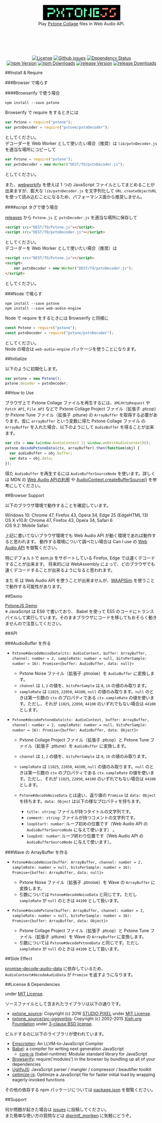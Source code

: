 <br><br><br><br>

<div align="center">
	<img src="pxtonejs5x.png" alt="PxtoneJS"><br>
	Play <a href="http://studiopixel.sakura.ne.jp/pxtone/" target="_blank">Pxtone Collage</a> files in Web Audio API.
</div>

<br><br><br><br>

<p align="center">
	<a href="http://petamoriken.mit-license.org/2016" target="_blank"><img src="https://img.shields.io/npm/l/pxtone.svg?style=flat-square" alt="License"></a>
	<a href="https://github.com/petamoriken/PxtoneJS/issues" target="_blank"><img src="https://img.shields.io/github/issues/petamoriken/PxtoneJS.svg?style=flat-square" alt="Github issues"></a>
	<a href="https://david-dm.org/petamoriken/pxtonejs" target="_blank"><img src="https://david-dm.org/petamoriken/pxtonejs.svg?style=flat-square" alt="Dependency Status"></a><br>
	<a href="https://www.npmjs.com/package/pxtone" target="_blank"><img src="https://img.shields.io/npm/v/pxtone.svg?style=flat-square" alt="npm Version"></a>
	<a href="https://www.npmjs.com/package/pxtone" target="_blank"><img src="https://img.shields.io/npm/dt/pxtone.svg?style=flat-square" alt="npm Downloads"></a>
	<a href="https://github.com/petamoriken/PxtoneJS/releases/latest" target="_blank"><img src="https://img.shields.io/github/release/petamoriken/PxtoneJS.svg?style=flat-square" alt="release Version"></a>
	<a href="https://github.com/petamoriken/PxtoneJS/releases" target="_blank"><img src="https://img.shields.io/github/downloads/petamoriken/PxtoneJS/total.svg?style=flat-square" alt="release Downloads"></a>
</p>


##Install & Require

###Browser で鳴らす

####Browserify で使う場合

```
npm install --save pxtone
```

Browserify で require をするときには

```javascript
var Pxtone = require("pxtone");
var pxtnDecoder = require("pxtone/pxtnDecoder");
```

としてください。  
デコーダーを Web Worker として使いたい場合（推奨）は `lib/pxtnDecoder.js` を適当な場所にコピーして

```javascript
var Pxtone = require("pxtone");
var pxtnDecoder = new Worker("DEST/TO/pxtnDecoder.js");
```

としてください。

また、<a href="https://github.com/substack/webworkify" target="_blank">webworkify</a> を使えば 1 つの JavaScript ファイルとしてまとめることが出来ますが、膨大な `lib/pxtnDecoder.js` を文字列化して `URL.createObjectURL` を使って読み込むことになるため、パフォーマンス面から推奨しません。

####script タグで使う場合

[releases](https://github.com/petamoriken/PxtoneJS/releases) から `Pxtone.js` と `pxtnDecoder.js` を適当な場所に保存して

```html
<script src="DEST/TO/Pxtone.js"></script>
<script src="DEST/TO/pxtnDecoder.js"></script>
```

としてください。  
デコーダーを Web Worker として使いたい場合（推奨）は

```html
<script src="DEST/TO/Pxtone.js"></script>
<script>
	var pxtnDecoder = new Worker("DEST/TO/pxtnDecoder.js");
</script>
```

としてください。

###Node で鳴らす

```
npm install --save pxtone
npm install --save web-audio-engine
```

Node で require をするときには Browserify と同様に

```javascript
const Pxtone = require("pxtone");
const pxtnDecoder = require("pxtone/pxtnDecoder");
```

としてください。  
Node の場合は `web-audio-engine` パッケージを使うことになります。

##Initialize

以下のように初期化します。

```javascript
var pxtone = new Pxtone();
pxtone.decoder = pxtnDecoder;
```

##How to Use

ブラウザ上で Pxtone Collage ファイルを再生するには、`XMLHttpRequest` や `Fetch API`, `File API` などで Pxtone Collage Project ファイル（拡張子 .ptcop）か Pxtone Tune ファイル（拡張子 .pttune) の `ArrayBuffer` を取得する必要があります。仮に `arrayBuffer` という変数に得た Pxtone Collage ファイル の `ArrayBuffer` を入れた場合、以下のようにして `AudioBuffer` を得ることが出来ます。

```javascript
var ctx = new (window.AudioContext || window.webkitAudioContext)();
pxtone.decodePxtoneData(ctx, arrayBuffer).then(function(obj) {
  var audioBuffer = obj.buffer;
  var data = obj.data;
});
```

得た `AudioBuffer` を再生するには `AudioBufferSourceNode` を使います。詳しくは MDN の <a href="https://developer.mozilla.org/ja/docs/Web/API/Web_Audio_API/Using_Web_Audio_API" target="_blank">Web Audio APIの利用</a> や <a href="https://developer.mozilla.org/ja/docs/Web/API/AudioContext/createBufferSource" target="_blank">AudioContext.createBufferSource()</a> を参考にしてください。

##Browser Support

以下のブラウザ環境で動作することを確認しています。

Windows 10: Chrome 47, Firefox 43, Opera 34, Edge 25 (EdgeHTML 13)  
OS X v10.8: Chrome 47, Firefox 43, Opera 34, Safari 6  
iOS 9.2: Mobile Safari

上記に書いてないブラウザ環境でも Web Audio API が動く環境であれば動作すると思われます。
動作する環境について調べたい場合は Can I use の [Web Audio API](http://caniuse.com/#feat=audio-api) を御覧ください。

特にデフォルトで asm.js をサポートしている Firefox, Edge では速くデコードすることが出来ます。
将来的には WebAssembly によって、どのブラウザでも速くデコードすることが出来るようになると思われます。

また IE は Web Audio API を使うことが出来ませんが、<a href="http://www.g200kg.com/docs/waapisim/" target="_blank">WAAPISim</a> を使うことで動作する可能性があります。

##Demo

<a href="http://codepen.io/petamoriken/pen/JGWQOE/?editors=001" target="_blank">PxtoneJS Demo</a>  
※ JavaScript は ES6 で書いており、 Babel を使って ES5 のコードにトランスパイルして実行しています。そのままブラウザにコードを移してもおそらく動きませんので注意してください。

##API

###AudioBuffer を作る
  
* `Pxtone#decodeNoiseData(ctx: AudioContext, buffer: ArrayBuffer, channel: number = 2, sampleRate: number = null, bitsPerSample: number = 16): Promise<{buffer: AudioBuffer, data: null}>`

  * Pxtone Noise ファイル（拡張子 .ptnoise）を `AudioBuffer` に変換します。
  * `channel` は `1`, `2` の値を、`bitsPerSample` は `8`, `16` の値のみ取ります。
  * `sampleRate` は `11025`, `22050`, `44100`, `null` の値のみ取ります。`null` のときは第一引数の `ctx` のプロパティである `ctx.sampleRate` の値を使います。ただし、それが `11025`, `22050`, `44100` のいずれでもない場合は `44100` とします。

* `Pxtone#decodePxtoneData(ctx: AudioContext, buffer: ArrayBuffer, channel: number = 2, sampleRate: number = null, bitsPerSample: number = 16): Promise<{buffer: AudioBuffer, data: Object}>`

  * Pxtone Collage Project ファイル（拡張子 .ptcop）と Pxtone Tune ファイル（拡張子 .pttune）を `AudioBuffer` に変換します。
  * `channel` は `1`, `2` の値を、`bitsPerSample` は `8`, `16` の値のみ取ります。
  * `sampleRate` は `11025`, `22050`, `44100`, `null` の値のみ取ります。`null` のときは第一引数の `ctx` のプロパティである `ctx.sampleRate` の値を使います。ただし、それが `11025`, `22050`, `44100` のいずれでもない場合は `44100` とします。
  
  * `Pxtone#decodeNoiseData` とは違い、返り値の `Promise` は `data: Object` を持ちます。`data: Object` は以下の様なプロパティを持ちます。
    * `title: string`: ファイルが持つタイトルの文字列です。
    * `comment: string`: ファイルが持つコメントの文字列です。
    * `loopStart: number`: ループ初めの位置です（Web Audio API の `AudioBufferSourceNode` に与えて使います） 。
    * `loopEnd: number`: ループ終わり位置です（Web Audio API の `AudioBufferSourceNode` に与えて使います）。

###Wave の ArrayBuffer を作る

* `Pxtone#decodeNoise(buffer: ArrayBuffer, channel: number = 2, sampleRate: number = null, bitsPerSample: number = 16): Promise<{buffer: ArrayBuffer, data: null}>`

  * Pxtone Noise ファイル（拡張子 .ptnoise）を Wave の `ArrayBuffer` に変換します。
  * 引数については `Pxtone#decodeNoiseData` と同じです。ただし `sampleRate` が `null` のときは `44100` として扱います。

* `Pxtone#decodePxtone(buffer: ArrayBuffer, channel: number = 2, sampleRate: number = null, bitsPerSample: number = 16): Promise<{buffer: ArrayBuffer, data: Object}>`

  * Pxtone Collage Project ファイル（拡張子 .ptcop）と Pxtone Tune ファイル（拡張子 .pttune）を Wave の `ArrayBuffer` に変換します。
  * 引数については `Pxtone#decodePxtoneData` と同じです。ただし `sampleRate` が `null` のときは `44100` として扱います。

##Side Effect

<a href="https://github.com/mohayonao/promise-decode-audio-data" target="_blank">promise-decode-audio-data</a> に依存しているため、`AudioContext#decodeAudioData` が `Promise` を返すようになります。

##License & Dependencies

under <a href="http://petamoriken.mit-license.org/2016" target="_blank">MIT License</a>.

ソースファイルとして含まれたライブラリは以下の通りです。

* [pxtone_source](pxtone_source): Copyright (c) 2016 <a href="http://studiopixel.sakura.ne.jp/" target="_blank">STUDIO PIXEL</a> under [MIT License](pxtone_source/LICENSE.txt).  
* [pxtone_source/src-oggvorbis](pxtone_source/src-oggvorbis): Copyright (c) 2002-2015 <a href="http://xiph.org/" target="_blank">Xiph.org Foundation</a> under [3-clause BSD license](pxtone_source/src-oggvorbis/COPYING).

ビルドするのに以下のライブラリが使われています。

* <a href="http://kripken.github.io/emscripten-site/" href="_target">Emscripten</a>: An LLVM-to-JavaScript Compiler
* <a href="http://babeljs.io/" href="_target">Babel</a>: a compiler for writing next generation JavaScript
  * <a href="https://github.com/zloirock/core-js" href="_target">core-js</a> (babel-runtime): Modular standard library for JavaScript
* <a href="http://browserify.org/" href="_target">Browserify</a>: require('modules') in the browser by bundling up all of your dependencies
* <a href="http://lisperator.net/uglifyjs/" href="_target">UglifyJS</a>: JavaScript parser / mangler / compressor / beautifier toolkit
* <a href="https://github.com/nolanlawson/optimize-js" href="_target">optimize-js</a>: Optimize a JavaScript file for faster initial load by wrapping eagerly-invoked functions

その他の依存する npm パッケージについては [package.json](package.json) を御覧ください。

##Support

何か問題が起きた場合は [issues](https://github.com/petamoriken/PxtoneJS/issues) に投稿してください。  
また簡単な使い方の質問などは [@printf_moriken](https://twitter.com/printf_moriken) に気軽にどうぞ。
